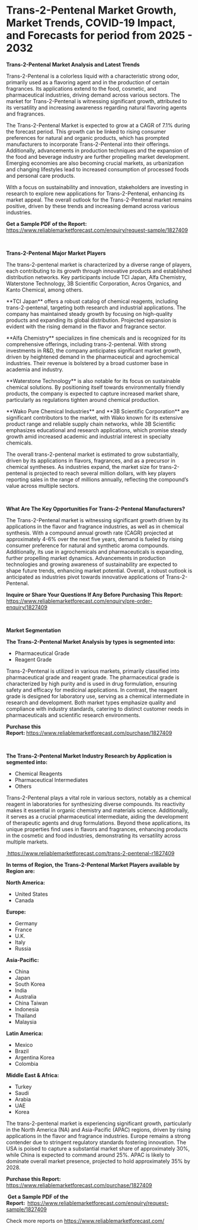 <p><h1>Trans-2-Pentenal Market Growth, Market Trends, COVID-19 Impact, and Forecasts for period from 2025 - 2032</h1></p><p><strong>Trans-2-Pentenal Market Analysis and Latest Trends</strong></p>
<p><p>Trans-2-Pentenal is a colorless liquid with a characteristic strong odor, primarily used as a flavoring agent and in the production of certain fragrances. Its applications extend to the food, cosmetic, and pharmaceutical industries, driving demand across various sectors. The market for Trans-2-Pentenal is witnessing significant growth, attributed to its versatility and increasing awareness regarding natural flavoring agents and fragrances.</p><p>The Trans-2-Pentenal Market is expected to grow at a CAGR of 7.1% during the forecast period. This growth can be linked to rising consumer preferences for natural and organic products, which has prompted manufacturers to incorporate Trans-2-Pentenal into their offerings. Additionally, advancements in production techniques and the expansion of the food and beverage industry are further propelling market development. Emerging economies are also becoming crucial markets, as urbanization and changing lifestyles lead to increased consumption of processed foods and personal care products. </p><p>With a focus on sustainability and innovation, stakeholders are investing in research to explore new applications for Trans-2-Pentenal, enhancing its market appeal. The overall outlook for the Trans-2-Pentenal market remains positive, driven by these trends and increasing demand across various industries.</p></p>
<p><strong>Get a Sample PDF of the Report:&nbsp;</strong> <a href="https://www.reliablemarketforecast.com/enquiry/request-sample/1827409?utm_campaign=2307&utm_medium=2&utm_source=Github&utm_content=ia&utm_term=03042025&utm_id=trans-2-pentenal">https://www.reliablemarketforecast.com/enquiry/request-sample/1827409</a></p>
<p>&nbsp;</p>
<p><strong>Trans-2-Pentenal Major Market Players</strong></p>
<p><p>The trans-2-pentenal market is characterized by a diverse range of players, each contributing to its growth through innovative products and established distribution networks. Key participants include TCI Japan, Alfa Chemistry, Waterstone Technology, 3B Scientific Corporation, Acros Organics, and Kanto Chemical, among others.</p><p>**TCI Japan** offers a robust catalog of chemical reagents, including trans-2-pentenal, targeting both research and industrial applications. The company has maintained steady growth by focusing on high-quality products and expanding its global distribution. Projected expansion is evident with the rising demand in the flavor and fragrance sector.</p><p>**Alfa Chemistry** specializes in fine chemicals and is recognized for its comprehensive offerings, including trans-2-pentenal. With strong investments in R&D, the company anticipates significant market growth, driven by heightened demand in the pharmaceutical and agrochemical industries. Their revenue is bolstered by a broad customer base in academia and industry.</p><p>**Waterstone Technology** is also notable for its focus on sustainable chemical solutions. By positioning itself towards environmentally friendly products, the company is expected to capture increased market share, particularly as regulations tighten around chemical production.</p><p>**Wako Pure Chemical Industries** and **3B Scientific Corporation** are significant contributors to the market, with Wako known for its extensive product range and reliable supply chain networks, while 3B Scientific emphasizes educational and research applications, which promise steady growth amid increased academic and industrial interest in specialty chemicals.</p><p>The overall trans-2-pentenal market is estimated to grow substantially, driven by its applications in flavors, fragrances, and as a precursor in chemical syntheses. As industries expand, the market size for trans-2-pentenal is projected to reach several million dollars, with key players reporting sales in the range of millions annually, reflecting the compound’s value across multiple sectors.</p></p>
<p>&nbsp;</p>
<p><strong>What Are The Key Opportunities For Trans-2-Pentenal Manufacturers?</strong></p>
<p><p>The Trans-2-Pentenal market is witnessing significant growth driven by its applications in the flavor and fragrance industries, as well as in chemical synthesis. With a compound annual growth rate (CAGR) projected at approximately 4-6% over the next five years, demand is fueled by rising consumer preference for natural and synthetic aroma compounds. Additionally, its use in agrochemicals and pharmaceuticals is expanding, further propelling market dynamics. Advancements in production technologies and growing awareness of sustainability are expected to shape future trends, enhancing market potential. Overall, a robust outlook is anticipated as industries pivot towards innovative applications of Trans-2-Pentenal.</p></p>
<p><strong>Inquire or Share Your Questions If Any Before Purchasing This Report:</strong> <a href="https://www.reliablemarketforecast.com/enquiry/pre-order-enquiry/1827409?utm_campaign=2307&utm_medium=2&utm_source=Github&utm_content=ia&utm_term=03042025&utm_id=trans-2-pentenal">https://www.reliablemarketforecast.com/enquiry/pre-order-enquiry/1827409</a></p>
<p>&nbsp;</p>
<p><strong>Market Segmentation</strong></p>
<p><strong>The Trans-2-Pentenal Market Analysis by types is segmented into:</strong></p>
<p><ul><li>Pharmaceutical Grade</li><li>Reagent Grade</li></ul></p>
<p><p>Trans-2-Pentenal is utilized in various markets, primarily classified into pharmaceutical grade and reagent grade. The pharmaceutical grade is characterized by high purity and is used in drug formulation, ensuring safety and efficacy for medicinal applications. In contrast, the reagent grade is designed for laboratory use, serving as a chemical intermediate in research and development. Both market types emphasize quality and compliance with industry standards, catering to distinct customer needs in pharmaceuticals and scientific research environments.</p></p>
<p><strong>Purchase this Report:&nbsp;</strong><a href="https://www.reliablemarketforecast.com/purchase/1827409?utm_campaign=2307&utm_medium=2&utm_source=Github&utm_content=ia&utm_term=03042025&utm_id=trans-2-pentenal">https://www.reliablemarketforecast.com/purchase/1827409</a></p>
<p>&nbsp;</p>
<p><strong>The Trans-2-Pentenal Market Industry Research by Application is segmented into:</strong></p>
<p><ul><li>Chemical Reagents</li><li>Pharmaceutical Intermediates</li><li>Others</li></ul></p>
<p><p>Trans-2-Pentenal plays a vital role in various sectors, notably as a chemical reagent in laboratories for synthesizing diverse compounds. Its reactivity makes it essential in organic chemistry and materials science. Additionally, it serves as a crucial pharmaceutical intermediate, aiding the development of therapeutic agents and drug formulations. Beyond these applications, its unique properties find uses in flavors and fragrances, enhancing products in the cosmetic and food industries, demonstrating its versatility across multiple markets.</p></p>
<p><a href="https://www.reliablemarketforecast.com/trans-2-pentenal-r1827409?utm_campaign=2307&utm_medium=2&utm_source=Github&utm_content=ia&utm_term=03042025&utm_id=trans-2-pentenal">&nbsp;https://www.reliablemarketforecast.com/trans-2-pentenal-r1827409</a></p>
<p><strong>In terms of Region, the Trans-2-Pentenal Market Players available by Region are:</strong></p>
<p>
    <p> <strong> North America: </strong>
        <ul>
            <li>United States</li>
            <li>Canada</li>
        </ul>
        </p> 
    <p> <strong> Europe: </strong>
        <ul>
            <li>Germany</li>
            <li>France</li>
            <li>U.K.</li>
            <li>Italy</li>
            <li>Russia</li>
        </ul>
        </p> 
    <p> <strong> Asia-Pacific: </strong>
        <ul>
            <li>China</li>
            <li>Japan</li>
            <li>South Korea</li>
            <li>India</li>
            <li>Australia</li>
            <li>China Taiwan</li>
            <li>Indonesia</li>
            <li>Thailand</li>
            <li>Malaysia</li>
        </ul>
        </p> 
    <p> <strong> Latin America: </strong>
        <ul>
            <li>Mexico</li>
            <li>Brazil</li>
            <li>Argentina Korea</li>
            <li>Colombia</li>
        </ul>
        </p> 
    <p> <strong> Middle East & Africa: </strong>
        <ul>
            <li>Turkey</li>
            <li>Saudi</li>
            <li>Arabia</li>
            <li>UAE</li>
            <li>Korea</li>
        </ul>
    </p>
    </p>
<p><p>The trans-2-pentenal market is experiencing significant growth, particularly in the North America (NA) and Asia-Pacific (APAC) regions, driven by rising applications in the flavor and fragrance industries. Europe remains a strong contender due to stringent regulatory standards fostering innovation. The USA is poised to capture a substantial market share of approximately 30%, while China is expected to command around 25%. APAC is likely to dominate overall market presence, projected to hold approximately 35% by 2028.</p></p>
<p><strong>Purchase this Report: </strong><a href="https://www.reliablemarketforecast.com/purchase/1827409?utm_campaign=2307&utm_medium=2&utm_source=Github&utm_content=ia&utm_term=03042025&utm_id=trans-2-pentenal">https://www.reliablemarketforecast.com/purchase/1827409</a></p>
<p>&nbsp;<strong>Get a Sample PDF of the Report:&nbsp;&nbsp;</strong><a href="https://www.reliablemarketforecast.com/enquiry/request-sample/1827409?utm_campaign=2307&utm_medium=2&utm_source=Github&utm_content=ia&utm_term=03042025&utm_id=trans-2-pentenal">https://www.reliablemarketforecast.com/enquiry/request-sample/1827409</a></p>
<p><strong></strong></p>
<p>Check more reports on <a href="https://www.reliablemarketforecast.com/?utm_campaign=2307&utm_medium=2&utm_source=Github&utm_content=ia&utm_term=03042025&utm_id=trans-2-pentenal">https://www.reliablemarketforecast.com/</a></p>